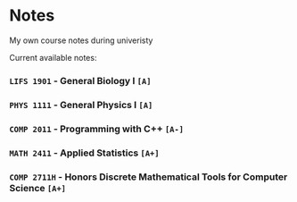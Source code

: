 # Notes
My own course notes during univeristy

Current available notes:

### `LIFS 1901` - General Biology I **`[A]`**
### `PHYS 1111` - General Physics I **`[A]`**
### `COMP 2011` - Programming with C++ **`[A-]`**
### `MATH 2411` - Applied Statistics **`[A+]`**
### `COMP 2711H` - Honors Discrete Mathematical Tools for Computer Science **`[A+]`**
